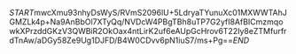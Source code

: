$START$mwcXmu93nhyDsWyS/RVmS2096lU+5LdryaTYunuXc01MXWWTAhJGMZLk4p+Na9AnBbOl7XTyQq/NVDcW4PBgTBh8uTP7G2yfI8AfBICmzmqowkXPrzddGKzV3QWBiR2OkOax4ntLirK2uf6eAUpGcHrov6T22Iy8eZTMfurfrdTnAw/aDGy58Ze9Ug1DJFD/B4W0CDvv6pN1iuS7/ms+Pg==$END$
